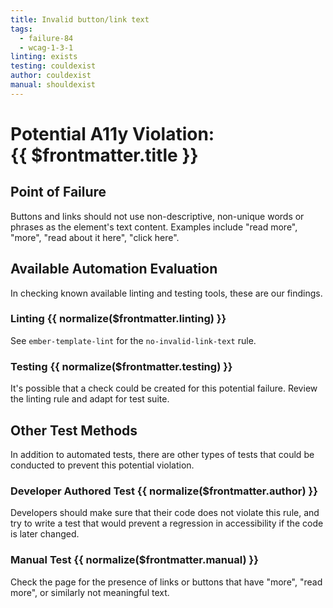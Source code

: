 ```yaml
---
title: Invalid button/link text
tags: 
  - failure-84
  - wcag-1-3-1
linting: exists
testing: couldexist
author: couldexist
manual: shouldexist
---
```


<script setup>
  const normalize = (value) => {
    const v = (value || '').toLowerCase()
    if (v === 'exists') return 'Exists'
    if (v === 'couldexist') return 'Could Exist'
    if (v === 'cannotexist') return 'Cannot Exist'
    if (v === 'shouldexist') return 'Should Exist'
    if (v === 'mustexist') return 'Must Exist'
    return '—'
  }
</script>

# Potential A11y Violation:<br/>{{ $frontmatter.title }}

## Point of Failure

Buttons and links should not use non-descriptive, non-unique words or phrases as the element's text content. Examples include "read more", "more", "read about it here", "click here". 

## Available Automation Evaluation

In checking known available linting and testing tools, these are our findings.

### Linting <Badge type="info">{{ normalize($frontmatter.linting) }}</Badge>

See `ember-template-lint` for the `no-invalid-link-text` rule.

### Testing <Badge type="info">{{ normalize($frontmatter.testing) }}</Badge>

It's possible that a check could be created for this potential failure. Review the linting rule and adapt for test suite.

## Other Test Methods

In addition to automated tests, there are other types of tests that could be conducted to prevent this potential violation.

### Developer Authored Test <Badge type="info">{{ normalize($frontmatter.author) }}</Badge>

Developers should make sure that their code does not violate this rule, and try to write a test that would prevent a regression in accessibility if the code is later changed.

### Manual Test <Badge type="info">{{ normalize($frontmatter.manual) }}</Badge>

Check the page for the presence of links or buttons that have "more", "read more", or similarly not meaningful text.


<TagLinks />
